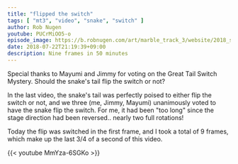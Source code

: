 ```yaml
---
title: "flipped the switch"
tags: [ "mt3", "video", "snake", "switch" ]
author: Rob Nugen
youtube: PUCrMiOO5-o
episode_image: https://b.robnugen.com/art/marble_track_3/website/2018_sep_02_mt3_placeholder.png
date: 2018-07-22T21:19:39+09:00
description: Nine frames in 50 minutes
---
```


Special thanks to Mayumi and Jimmy for voting on the Great Tail Switch
Mystery.  Should the snake's tail flip the switch or not?

In the last video, the snake's tail was perfectly poised to either
flip the switch or not, and we three (me, Jimmy, Mayumi) unanimously
voted to have the snake flip the switch.  For me, it had been "too
long" since the stage direction had been reversed.. nearly two full
rotations!

Today the flip was switched in the first frame, and I took a total of
9 frames, which make up the last 3/4 of a second of this video.

{{< youtube MmYza-6SGKo >}}
